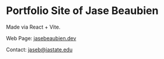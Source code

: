 # Portfolio Site of Jase Beaubien
Made via React + Vite.

Web Page: [jasebeaubien.dev](www.jasebeaubien.dev)

Contact: jaseb@iastate.edu
